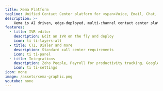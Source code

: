 ```yaml
---
title: Xema Platform
tagline: Unified Contact Center platform for <span>Voice, Email, Chat, and Social Media</span>
description: >-
    Xema is AI driven, edge-deployed, multi-channel contact center platform that enables multi-skilled, blended Agents handle diverse tasks using skill based routing.
features:
  - title: IVR editor
    description: Edit an IVR on the fly and deploy
    icon: ti ti-layers-alt
  - title: CTI, Dialer and more
    description: Standard call center requirements
    icon: ti ti-panel
  - title: Integrations
    description: Zoho People, Payroll for productivity tracking, Google Business Calls for better answering rates and many more.
    icon: ti ti-settings
icon: none
image: /assets/xema-graphic.png
youtube: none
---
```

